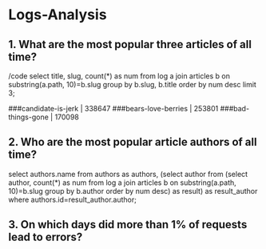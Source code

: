 # Logs-Analysis

## 1. What are the most popular three articles of all time? 
/code select title, slug, count(*) as num from log a join articles b on substring(a.path, 10)=b.slug group by b.slug, b.title order by num desc limit 3;

 ###candidate-is-jerk         | 338647
 ###bears-love-berries        | 253801
 ###bad-things-gone           | 170098

## 2. Who are the most popular article authors of all time?

select authors.name from authors as authors, (select author from (select author, count(*) as num from log a join articles b on substring(a.path, 10)=b.slug group by b.author order by num desc) as result) as result_author where authors.id=result_author.author;

## 3. On which days did more than 1% of requests lead to errors?